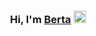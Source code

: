 <div align="center">
<h3 align="center">
Hi, I'm <a href="https://www.instagram.com/marcobertagnolli/" target="_blank" rel="noreferrer">Berta</a>      <img style="height:20px;" src="https://external-content.duckduckgo.com/iu/?u=https%3A%2F%2Fmedia.tenor.com%2Fimages%2F30169e4a670daf12443df7d2dd140176%2Ftenor.gif&f=1&nofb=1">
</h3>

